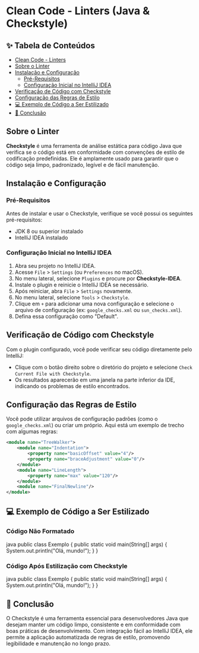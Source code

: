 # Clean Code - Linters (Java & Checkstyle)

## ✨ Tabela de Conteúdos

- [Clean Code - Linters](#clean-code---linters-java--checkstyle)
- [Sobre o Linter](#sobre-o-linter)
- [Instalação e Configuração](#instalação-e-configuração)
  - [Pré-Requisitos](#pré-requisitos)
  - [Configuração Inicial no IntelliJ IDEA](#configuração-inicial-no-intellij-idea)
- [Verificação de Código com Checkstyle](#verificação-de-código-com-checkstyle)
- [Configuração das Regras de Estilo](#configuração-das-regras-de-estilo)
- [💻 Exemplo de Código a Ser Estilizado](#-exemplo-de-código-a-ser-estilizado)
- [📜 Conclusão](#-conclusão)

## Sobre o Linter

**Checkstyle** é uma ferramenta de análise estática para código Java que verifica se o código está em conformidade com convenções de estilo de codificação predefinidas. Ele é amplamente usado para garantir que o código seja limpo, padronizado, legível e de fácil manutenção.

## Instalação e Configuração

### Pré-Requisitos

Antes de instalar e usar o Checkstyle, verifique se você possui os seguintes pré-requisitos:

- JDK 8 ou superior instalado
- IntelliJ IDEA instalado

### Configuração Inicial no IntelliJ IDEA

1. Abra seu projeto no IntelliJ IDEA.
2. Acesse `File` > `Settings` (ou `Preferences` no macOS).
3. No menu lateral, selecione `Plugins` e procure por **Checkstyle-IDEA**.
4. Instale o plugin e reinicie o IntelliJ IDEA se necessário.
5. Após reiniciar, abra `File` > `Settings` novamente.
6. No menu lateral, selecione `Tools` > `Checkstyle`.
7. Clique em `+` para adicionar uma nova configuração e selecione o arquivo de configuração (ex: `google_checks.xml` ou `sun_checks.xml`).
8. Defina essa configuração como "Default".

## Verificação de Código com Checkstyle

Com o plugin configurado, você pode verificar seu código diretamente pelo IntelliJ:

- Clique com o botão direito sobre o diretório do projeto e selecione `Check Current File with Checkstyle`.
- Os resultados aparecerão em uma janela na parte inferior da IDE, indicando os problemas de estilo encontrados.

## Configuração das Regras de Estilo

Você pode utilizar arquivos de configuração padrões (como o `google_checks.xml`) ou criar um próprio. Aqui está um exemplo de trecho com algumas regras:

```xml
<module name="TreeWalker">
    <module name="Indentation">
        <property name="basicOffset" value="4"/>
        <property name="braceAdjustment" value="0"/>
    </module>
    <module name="LineLength">
        <property name="max" value="120"/>
    </module>
    <module name="FinalNewline"/>
</module>
```

## 💻 Exemplo de Código a Ser Estilizado

### Código Não Formatado
java
public class Exemplo {
public static void main(String[] args) {
System.out.println("Olá, mundo!");
}
}


### Código Após Estilização com Checkstyle
java
public class Exemplo {
    public static void main(String[] args) {
        System.out.println("Olá, mundo!");
    }
}


## 📜 Conclusão

O Checkstyle é uma ferramenta essencial para desenvolvedores Java que desejam manter um código limpo, consistente e em conformidade com boas práticas de desenvolvimento. Com integração fácil ao IntelliJ IDEA, ele permite a aplicação automatizada de regras de estilo, promovendo legibilidade e manutenção no longo prazo.
